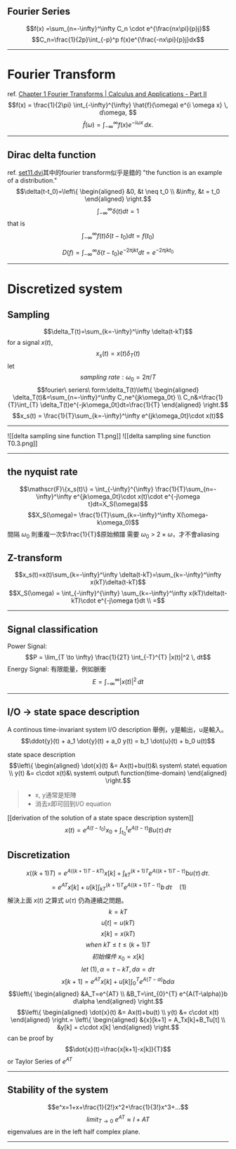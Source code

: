 ## Fourier Series
$$f(x) =\sum_{n=-\infty}^\infty C_n \cdot e^{\frac{nx\pi}{p}j}$$
$$C_n=\frac{1}{2p}\int_{-p}^p f(x)e^{\frac{-nx\pi}{p}j}dx$$

---
# Fourier Transform
ref. [Chapter 1 Fourier Transforms | Calculus and Applications - Part II](https://bookdown.org/vshahrez/lecture-notes/fourier-transforms.html#fouriers-integral-formula)
$$f(x) = \frac{1}{2\pi} \int_{-\infty}^{\infty}  \hat{f}(\omega)  e^{i \omega x} \, d\omega,
$$
$$\hat{f}(\omega) = \int_{-\infty}^{\infty} f(x) e^{-i \omega x} \, dx.
$$

---
## Dirac delta function
ref. [set11.dvi](https://links.uwaterloo.ca/amath353docs/set11.pdf)其中的fourier transform似乎是錯的
"the function is an example of a distribution."
$$\delta(t-t_0)=\left\{ \begin{aligned} 
&0, &t \neq t_0
\\
&\infty, &t = t_0 
\end{aligned} \right.$$
$$\int_{-\infty}^\infty \delta(t)dt=1$$
that is
$$\int_{-\infty}^\infty f(t)\delta(t-t_0)dt=f(t_0)$$

$$D(f) = \int_{-\infty}^{\infty}\delta(t-t_0)e^{-2\pi jkt}dt= e^{-2\pi jkt_0}$$

---
# Discretized system
## Sampling
$$\delta_T(t)=\sum_{k=-\infty}^\infty \delta(t-kT)$$
for a signal $x(t)$,
$$x_s(t)=x(t)\delta_T(t)$$
let
$$sampling\ rate:\omega_0 = 2\pi/T$$
$$fourier\ seriers\ form:\delta_T(t)\left\{ \begin{aligned} 
\delta_T(t)&=\sum_{n=-\infty}^\infty C_ne^{jk\omega_0t}
\\ 
C_n&=\frac{1}{T}\int_{T} \delta_T(t)e^{-jk\omega_0t}dt=\frac{1}{T}
\end{aligned} \right.$$
$$x_s(t) = \frac{1}{T}\sum_{k=-\infty}^\infty e^{jk\omega_0t}\cdot x(t)$$

---
![[delta sampling sine function T1.png]]
![[delta sampling sine function T0.3.png]]

---
## the nyquist rate
$$\mathscr{F}\{x_s(t)\} = \int_{-\infty}^{\infty} \frac{1}{T}\sum_{n=-\infty}^\infty e^{jk\omega_0t}\cdot x(t)\cdot e^{-j\omega t}dt=X_S(\omega)$$
$$X_S(\omega)= \frac{1}{T}\sum_{k=-\infty}^\infty X(\omega-k\omega_0)$$
間隔 $\omega_0$ 則重複一次$\frac{1}{T}$原始頻譜
需要 $\omega_0$ > $2\times \omega$，才不會aliasing

## Z-transform
$$x_s(t)=x(t)\sum_{k=-\infty}^\infty \delta(t-kT)=\sum_{k=-\infty}^\infty x(kT)\delta(t-kT)$$
$$X_S(\omega) = \int_{-\infty}^{\infty} \sum_{k=-\infty}^\infty x(kT)\delta(t-kT)\cdot e^{-j\omega t}dt
\\
=$$

---
## Signal classification
Power Signal:
$$P = \lim_{T \to \infty} \frac{1}{2T} \int_{-T}^{T} |x(t)|^2 \, dt$$
Energy Signal: 有限能量，例如脈衝
$$E = \int_{-\infty}^{\infty} |x(t)|^2 \, dt$$

---
## I/O $\rightarrow$ state space description
A continous time-invariant system
I/O description
舉例，y是輸出，u是輸入。
$$\ddot{y}(t) + a_1 \dot{y}(t) + a_0 y(t) = b_1 \dot{u}(t) + b_0 u(t)$$

state space description
$$\left\{ \begin{aligned} 
\dot{x}(t) &= Ax(t)+bu(t)&\ system\ state\ equation
\\ 
y(t) &= c\cdot x(t)&\ system\ output\ function(time-domain)
\end{aligned} \right.$$

>- x, y通常是矩陣
>- 消去x即可回到I/O equation

[[derivation of the solution of a state space description system]]
$$x(t) = e^{A(t-t_0)}x_0 + \int_{t_0}^{t} e^{A(t-\tau)}B u(\tau) \, d\tau$$

## Discretization
$$x((k+1)T) = e^{A((k+1)T - kT)} x[k] + \int_{kT}^{(k+1)T} e^{A((k+1)T-\tau)} b u(\tau) \, d\tau.$$
$$= e^{A T} x[k] + u[k] \int_{kT}^{(k+1)T} e^{A((k+1)T-\tau)} b \, d\tau\quad (1)$$
解決上面 $x(t)$ 之算式 $u(\tau)$ 仍為連續之問題。
$$k=kT$$
$$u[t]=u(kT)$$
$$x[k]=x(kT)$$
$$when\ kT\leq t \leq (k+1)T$$
$$初始條件\ x_0=x[k]$$
$$let\ (1), \alpha=\tau-kT, d\alpha=d\tau$$
$$x[k+1]=e^{AT}x[k] + u[k]\int_{0}^{T} e^{A(T-\alpha)}b d\alpha$$
$$\left\{ \begin{aligned} 
&A_T=e^{AT}
\\ 
&B_T=\int_{0}^{T} e^{A(T-\alpha)}b d\alpha
\end{aligned} \right.$$
$$\left\{ \begin{aligned} 
\dot{x}(t) &= Ax(t)+bu(t)
\\ 
y(t) &= c\cdot x(t)
\end{aligned} \right.= \left\{ \begin{aligned} 
&{x}[k+1] = A_Tx[k]+B_Tu[t]
\\ 
&y[k] = c\cdot x[k]
\end{aligned} \right.$$
can be proof by 
$$\dot{x}(t)=\frac{x[k+1]-x[k]}{T}$$
or Taylor Series of $e^{AT}$

---
## Stability of the system
$$e^x=1+x+\frac{1}{2!}x^2+\frac{1}{3!}x^3+...$$
$$limit_{T \rightarrow 0}\ e^{AT}\approx I+AT$$
eigenvalues are in the left half complex plane.

---
